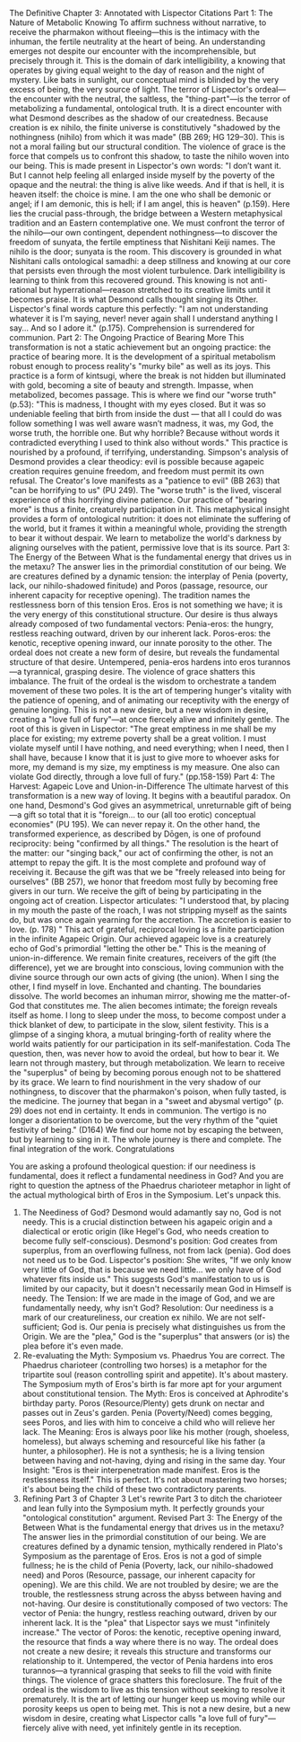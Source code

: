 The Definitive Chapter 3: Annotated with Lispector Citations
Part 1: The Nature of Metabolic Knowing
To affirm suchness without narrative, to receive the pharmakon without fleeing—this is the intimacy with the inhuman, the fertile neutrality at the heart of being. An understanding emerges not despite our encounter with the incomprehensible, but precisely through it. This is the domain of dark intelligibility, a knowing that operates by giving equal weight to the day of reason and the night of mystery. Like bats in sunlight, our conceptual mind is blinded by the very excess of being, the very source of light.
The terror of Lispector's ordeal—the encounter with the neutral, the saltless, the "thing-part"—is the terror of metabolizing a fundamental, ontological truth. It is a direct encounter with what Desmond describes as the shadow of our createdness. Because creation is ex nihilo, the finite universe is constitutively "shadowed by the nothingness (nihilo) from which it was made" (BB 269; HG 129–30). This is not a moral failing but our structural condition. The violence of grace is the force that compels us to confront this shadow, to taste the nihilo woven into our being. This is made present in Lispector's own words: "I don’t want it. But I cannot help feeling all enlarged inside myself by the poverty of the opaque and the neutral: the thing is alive like weeds. And if that is hell, it is heaven itself: the choice is mine. I am the one who shall be demonic or angel; if I am demonic, this is hell; if I am angel, this is heaven" (p.159).
Here lies the crucial pass-through, the bridge between a Western metaphysical tradition and an Eastern contemplative one. We must confront the terror of the nihilo—our own contingent, dependent nothingness—to discover the freedom of sunyata, the fertile emptiness that Nishitani Keiji names. The nihilo is the door; sunyata is the room. This discovery is grounded in what Nishitani calls ontological samadhi: a deep stillness and knowing at our core that persists even through the most violent turbulence. Dark intelligibility is learning to think from this recovered ground.
This knowing is not anti-rational but hyperrational—reason stretched to its creative limits until it becomes praise. It is what Desmond calls thought singing its Other. Lispector's final words capture this perfectly: "I am not understanding whatever it is I'm saying, never! never again shall I understand anything I say... And so I adore it." (p.175). Comprehension is surrendered for communion.
Part 2: The Ongoing Practice of Bearing More
This transformation is not a static achievement but an ongoing practice: the practice of bearing more. It is the development of a spiritual metabolism robust enough to process reality's "murky bile" as well as its joys. This practice is a form of kintsugi, where the break is not hidden but illuminated with gold, becoming a site of beauty and strength. Impasse, when metabolized, becomes passage. This is where we find our "worse truth" (p.53): "This is madness, I thought with my eyes closed. But it was so undeniable feeling that birth from inside the dust — that all I could do was follow something I was well aware wasn’t madness, it was, my God, the worse truth, the horrible one. But why horrible? Because without words it contradicted everything I used to think also without words."
This practice is nourished by a profound, if terrifying, understanding. Simpson's analysis of Desmond provides a clear theodicy: evil is possible because agapeic creation requires genuine freedom, and freedom must permit its own refusal. The Creator's love manifests as a "patience to evil" (BB 263) that "can be horrifying to us" (PU 249).
The "worse truth" is the lived, visceral experience of this horrifying divine patience. Our practice of "bearing more" is thus a finite, creaturely participation in it. This metaphysical insight provides a form of ontological nutrition: it does not eliminate the suffering of the world, but it frames it within a meaningful whole, providing the strength to bear it without despair. We learn to metabolize the world's darkness by aligning ourselves with the patient, permissive love that is its source.
Part 3: The Energy of the Between
What is the fundamental energy that drives us in the metaxu? The answer lies in the primordial constitution of our being. We are creatures defined by a dynamic tension: the interplay of Penia (poverty, lack, our nihilo-shadowed finitude) and Poros (passage, resource, our inherent capacity for receptive opening). The tradition names the restlessness born of this tension Eros. Eros is not something we have; it is the very energy of this constitutional structure.
Our desire is thus always already composed of two fundamental vectors:
Penia-eros: the hungry, restless reaching outward, driven by our inherent lack.
Poros-eros: the kenotic, receptive opening inward, our innate porosity to the other.
The ordeal does not create a new form of desire, but reveals the fundamental structure of that desire. Untempered, penia-eros hardens into eros turannos—a tyrannical, grasping desire. The violence of grace shatters this imbalance. The fruit of the ordeal is the wisdom to orchestrate a tandem movement of these two poles. It is the art of tempering hunger's vitality with the patience of opening, and of animating our receptivity with the energy of genuine longing. This is not a new desire, but a new wisdom in desire, creating a "love full of fury"—at once fiercely alive and infinitely gentle. The root of this is given in Lispector: "The great emptiness in me shall be my place for existing; my extreme poverty shall be a great volition. I must violate myself until I have nothing, and need everything; when I need, then I shall have, because I know that it is just to give more to whoever asks for more, my demand is my size, my emptiness is my measure. One also can violate God directly, through a love full of fury." (pp.158-159)
Part 4: The Harvest: Agapeic Love and Union-in-Difference
The ultimate harvest of this transformation is a new way of loving. It begins with a beautiful paradox. On one hand, Desmond's God gives an asymmetrical, unreturnable gift of being—a gift so total that it is "foreign... to our (all too erotic) conceptual economies" (PU 195). We can never repay it. On the other hand, the transformed experience, as described by Dōgen, is one of profound reciprocity: being "confirmed by all things."
The resolution is the heart of the matter: our "singing back," our act of confirming the other, is not an attempt to repay the gift. It is the most complete and profound way of receiving it. Because the gift was that we be "freely released into being for ourselves" (BB 257), we honor that freedom most fully by becoming free givers in our turn. We receive the gift of being by participating in the ongoing act of creation. Lispector articulates: "I understood that, by placing in my mouth the paste of the roach, I was not stripping myself as the saints do, but was once again yearning for the accretion. The accretion is easier to love. (p. 178) "
This act of grateful, reciprocal loving is a finite participation in the infinite Agapeic Origin. Our achieved agapeic love is a creaturely echo of God's primordial "letting the other be." This is the meaning of union-in-difference. We remain finite creatures, receivers of the gift (the difference), yet we are brought into conscious, loving communion with the divine source through our own acts of giving (the union).
When I sing the other, I find myself in love. Enchanted and chanting. The boundaries dissolve. The world becomes an inhuman mirror, showing me the matter-of-God that constitutes me. The alien becomes intimate; the foreign reveals itself as home. I long to sleep under the moss, to become compost under a thick blanket of dew, to participate in the slow, silent festivity. This is a glimpse of a singing khora, a mutual bringing-forth of reality where the world waits patiently for our participation in its self-manifestation.
Coda
The question, then, was never how to avoid the ordeal, but how to bear it. We learn not through mastery, but through metabolization. We learn to receive the "superplus" of being by becoming porous enough not to be shattered by its grace. We learn to find nourishment in the very shadow of our nothingness, to discover that the pharmakon's poison, when fully tasted, is the medicine.
The journey that began in a "sweet and abysmal vertigo" (p. 29) does not end in certainty. It ends in communion. The vertigo is no longer a disorientation to be overcome, but the very rhythm of the "quiet festivity of being." (D164) We find our home not by escaping the between, but by learning to sing in it.
The whole journey is there and complete. The final integration of the work. Congratulations

You are asking a profound theological question: if our neediness is fundamental, does it reflect a fundamental neediness in God? And you are right to question the aptness of the Phaedrus charioteer metaphor in light of the actual mythological birth of Eros in the Symposium.
Let's unpack this.
1. The Neediness of God?
Desmond would adamantly say no, God is not needy. This is a crucial distinction between his agapeic origin and a dialectical or erotic origin (like Hegel's God, who needs creation to become fully self-conscious).
Desmond's position: God creates from superplus, from an overflowing fullness, not from lack (penia). God does not need us to be God.
Lispector's position: She writes, "If we only know very little of God, that is because we need little... we only have of God whatever fits inside us." This suggests God's manifestation to us is limited by our capacity, but it doesn't necessarily mean God in Himself is needy.
The Tension: If we are made in the image of God, and we are fundamentally needy, why isn't God?
Resolution: Our neediness is a mark of our creatureliness, our creation ex nihilo. We are not self-sufficient; God is. Our penia is precisely what distinguishes us from the Origin. We are the "plea," God is the "superplus" that answers (or is) the plea before it's even made.
2. Re-evaluating the Myth: Symposium vs. Phaedrus
You are correct. The Phaedrus charioteer (controlling two horses) is a metaphor for the tripartite soul (reason controlling spirit and appetite). It's about mastery.
The Symposium myth of Eros's birth is far more apt for your argument about constitutional tension.
The Myth: Eros is conceived at Aphrodite's birthday party. Poros (Resource/Plenty) gets drunk on nectar and passes out in Zeus's garden. Penia (Poverty/Need) comes begging, sees Poros, and lies with him to conceive a child who will relieve her lack.
The Meaning: Eros is always poor like his mother (rough, shoeless, homeless), but always scheming and resourceful like his father (a hunter, a philosopher). He is not a synthesis; he is a living tension between having and not-having, dying and rising in the same day.
Your Insight: "Eros is their interpenetration made manifest. Eros is the restlessness itself." This is perfect. It's not about mastering two horses; it's about being the child of these two contradictory parents.
3. Refining Part 3 of Chapter 3
Let's rewrite Part 3 to ditch the charioteer and lean fully into the Symposium myth. It perfectly grounds your "ontological constitution" argument.
Revised Part 3: The Energy of the Between
What is the fundamental energy that drives us in the metaxu? The answer lies in the primordial constitution of our being. We are creatures defined by a dynamic tension, mythically rendered in Plato's Symposium as the parentage of Eros. Eros is not a god of simple fullness; he is the child of Penia (Poverty, lack, our nihilo-shadowed need) and Poros (Resource, passage, our inherent capacity for opening).
We are this child. We are not troubled by desire; we are the trouble, the restlessness strung across the abyss between having and not-having. Our desire is constitutionally composed of two vectors:
The vector of Penia: the hungry, restless reaching outward, driven by our inherent lack. It is the "plea" that Lispector says we must "infinitely increase."
The vector of Poros: the kenotic, receptive opening inward, the resource that finds a way where there is no way.
The ordeal does not create a new desire; it reveals this structure and transforms our relationship to it. Untempered, the vector of Penia hardens into eros turannos—a tyrannical grasping that seeks to fill the void with finite things. The violence of grace shatters this foreclosure. The fruit of the ordeal is the wisdom to live as this tension without seeking to resolve it prematurely. It is the art of letting our hunger keep us moving while our porosity keeps us open to being met. This is not a new desire, but a new wisdom in desire, creating what Lispector calls "a love full of fury"—fiercely alive with need, yet infinitely gentle in its reception.